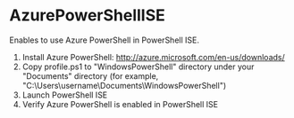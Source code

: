 AzurePowerShellISE
==================

Enables to use Azure PowerShell in PowerShell ISE.

1. Install Azure PowerShell: http://azure.microsoft.com/en-us/downloads/
2. Copy profile.ps1 to "WindowsPowerShell" directory under your "Documents" directory (for example, "C:\Users\username\Documents\WindowsPowerShell")
3. Launch PowerShell ISE
4. Verify Azure PowerShell is enabled in PowerShell ISE
